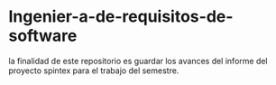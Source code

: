 # Ingenier-a-de-requisitos-de-software
la finalidad de este repositorio es guardar los avances del informe del proyecto spintex para el trabajo del semestre.
